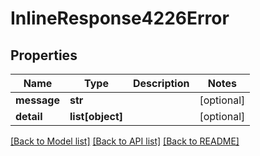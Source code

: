 # InlineResponse4226Error

## Properties
Name | Type | Description | Notes
------------ | ------------- | ------------- | -------------
**message** | **str** |  | [optional] 
**detail** | **list[object]** |  | [optional] 

[[Back to Model list]](../README.md#documentation-for-models) [[Back to API list]](../README.md#documentation-for-api-endpoints) [[Back to README]](../README.md)

